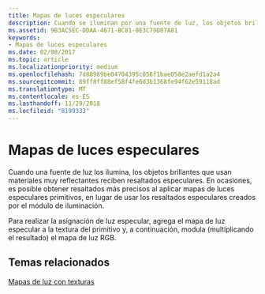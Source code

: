 ```yaml
---
title: Mapas de luces especulares
description: Cuando se iluminan por una fuente de luz, los objetos brillantes que usen materiales muy reflectantes reciben resaltados especulares.
ms.assetid: 9B3AC5EC-DDAA-4671-BC81-0E3C79D87A81
keywords:
- Mapas de luces especulares
ms.date: 02/08/2017
ms.topic: article
ms.localizationpriority: medium
ms.openlocfilehash: 7d88989be04704395c056f1bae058e2aefd1a2a4
ms.sourcegitcommit: 89ff8ff88ef58f4fe6d3b1368fe94f62e59118ad
ms.translationtype: MT
ms.contentlocale: es-ES
ms.lasthandoff: 11/29/2018
ms.locfileid: "8199333"
---
```

# <a name="specular-light-maps"></a>Mapas de luces especulares


Cuando una fuente de luz los ilumina, los objetos brillantes que usan materiales muy reflectantes reciben resaltados especulares. En ocasiones, es posible obtener resaltados más precisos al aplicar mapas de luces especulares primitivos, en lugar de usar los resaltados especulares creados por el módulo de iluminación.

Para realizar la asignación de luz especular, agrega el mapa de luz especular a la textura del primitivo y, a continuación, modula (multiplicando el resultado) el mapa de luz RGB.

## <a name="span-idrelated-topicsspanrelated-topics"></a><span id="related-topics"></span>Temas relacionados


[Mapas de luz con texturas](light-mapping-with-textures.md)

 

 




